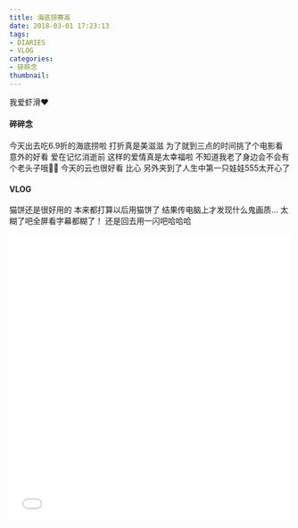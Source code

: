 ```yaml
---
title: 海底捞赛高
date: 2018-03-01 17:23:13
tags: 
- DIARIES
- VLOG
categories: 
- 碎碎念
thumbnail:
---
```

我爱虾滑❤
<!--more-->

#### 碎碎念

今天出去吃6.9折的海底捞啦
打折真是美滋滋
为了就到三点的时间挑了个电影看
意外的好看
爱在记忆消逝前
这样的爱情真是太幸福啦
不知道我老了身边会不会有个老头子哦👴🏻
今天的云也很好看
比心
另外夹到了人生中第一只娃娃555太开心了

#### VLOG

猫饼还是很好用的
本来都打算以后用猫饼了
结果传电脑上才发现什么鬼画质...
太糊了吧全屏看字幕都糊了！
还是回去用一闪吧哈哈哈

<iframe src="//player.bilibili.com/player.html?aid=35643368&cid=62512130&page=1" scrolling="no" border="0" frameborder="no" framespacing="0" allowfullscreen="true" width="100%" height="515"> </iframe>